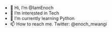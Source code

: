 - 👋 Hi, I’m @IamEnoch
- 👀 I’m interested in Tech
- 🌱 I’m currently learning Python
- 📫 How to reach me. Twitter: @enoch_mwangi 
<!---
IamEnoch/IamEnoch is a ✨ special ✨ repository because its `README.md` (this file) appears on your GitHub profile.
You can click the Preview link to take a look at your changes.
--->
